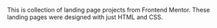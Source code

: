 This is collection of landing page projects from Frontend Mentor.
These landing pages were designed with just HTML and CSS.
